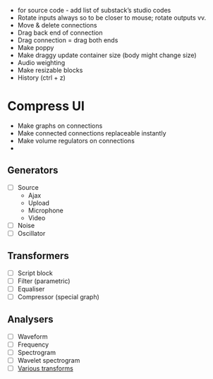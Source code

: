 * for source code - add list of substack’s studio codes
* Rotate inputs always so to be closer to mouse; rotate outputs vv.
* Move & delete connections
* Drag back end of connection
* Drag connection = drag both ends
* Make poppy
* Make draggy update container size (body might change size)
* Audio weighting
* Make resizable blocks
* History (ctrl + z)


# Compress UI
* Make graphs on connections
* Make connected connections replaceable instantly
* Make volume regulators on connections
*


## Generators

* [ ] Source
	* Ajax
	* Upload
	* Microphone
	* Video
* [ ] Noise
* [ ] Oscillator

## Transformers

* [ ] Script block
* [ ] Filter (parametric)
* [ ] Equaliser
* [ ] Compressor (special graph)

## Analysers

* [ ] Waveform
* [ ] Frequency
* [ ] Spectrogram
* [ ] Wavelet spectrogram
* [ ] [Various transforms](https://en.wikipedia.org/wiki/Wigner_distribution_function)
